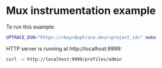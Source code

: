 # Mux instrumentation example

To run this example:

```bash
UPTRACE_DSN="https://<key>@uptrace.dev/<project_id>" make
```

HTTP server is running at http://localhost:9999:

```bash
curl -v http://localhost:9999/profiles/admin
```

